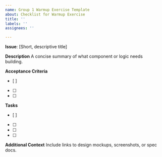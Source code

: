 ```yaml
---
name: Group 1 Warmup Exercise Template
about: Checklist for Warmup Exercise
title: ''
labels: ''
assignees: ''

---
```


**Issue**: [Short, descriptive title]

**Description**
A concise summary of what component or logic needs building.

**Acceptance Criteria**
- [ ] 
- [ ] 
- [ ] 

**Tasks**
- [ ] 
- [ ] 
- [ ] 
- [ ] 

**Additional Context**
Include links to design mockups, screenshots, or spec docs.
